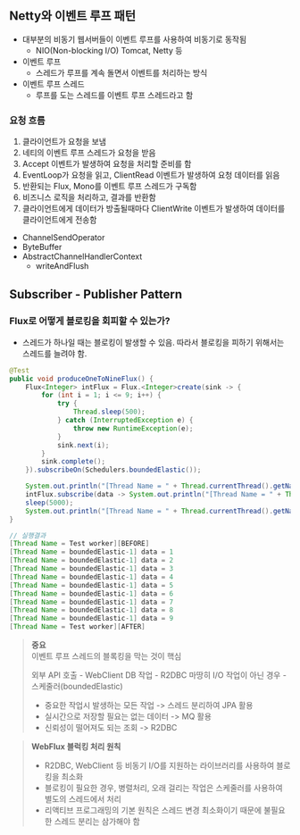 ## Netty와 이벤트 루프 패턴

- 대부분의 비동기 웹서버들이 이벤트 루프를 사용하여 비동기로 동작됨
  - NIO(Non-blocking I/O) Tomcat, Netty 등
- 이벤트 루프
  - 스레드가 루프를 계속 돌면서 이벤트를 처리하는 방식
- 이벤트 루프 스레드
  - 루프를 도는 스레드를 이벤트 루프 스레드라고 함

### 요청 흐름

1. 클라이언트가 요청을 보냄
2. 네티의 이벤트 루프 스레드가 요청을 받음
3. Accept 이벤트가 발생하여 요청을 처리할 준비를 함
4. EventLoop가 요청을 읽고, ClientRead 이벤트가 발생하여 요청 데이터를 읽음
5. 반환되는 Flux, Mono를 이벤트 루프 스레드가 구독함
6. 비즈니스 로직을 처리하고, 결과를 반환함
7. 클라이언트에게 데이터가 방출될때마다 ClientWrite 이벤트가 발생하여 데이터를 클라이언트에게 전송함

- ChannelSendOperator
- ByteBuffer
- AbstractChannelHandlerContext
  - writeAndFlush


## Subscriber - Publisher Pattern

### Flux로 어떻게 블로킹을 회피할 수 있는가?

- 스레드가 하나일 때는 블로킹이 발생할 수 있음. 따라서 블로킹을 피하기 위해서는 스레드를 늘려야 함.

```java
@Test
public void produceOneToNineFlux() {
    Flux<Integer> intFlux = Flux.<Integer>create(sink -> {
        for (int i = 1; i <= 9; i++) {
            try {
                Thread.sleep(500);
            } catch (InterruptedException e) {
                throw new RuntimeException(e);
            }
            sink.next(i);
        }
        sink.complete();
    }).subscribeOn(Schedulers.boundedElastic());

    System.out.println("[Thread Name = " + Thread.currentThread().getName() + "][BEFORE]");
    intFlux.subscribe(data -> System.out.println("[Thread Name = " + Thread.currentThread().getName() + "] data = " + data));
    sleep(5000);
    System.out.println("[Thread Name = " + Thread.currentThread().getName() + "][AFTER]");
}
```
```java
// 실행결과
[Thread Name = Test worker][BEFORE]
[Thread Name = boundedElastic-1] data = 1
[Thread Name = boundedElastic-1] data = 2
[Thread Name = boundedElastic-1] data = 3
[Thread Name = boundedElastic-1] data = 4
[Thread Name = boundedElastic-1] data = 5
[Thread Name = boundedElastic-1] data = 6
[Thread Name = boundedElastic-1] data = 7
[Thread Name = boundedElastic-1] data = 8
[Thread Name = boundedElastic-1] data = 9
[Thread Name = Test worker][AFTER]
```

> **중요**<br/>
> 이벤트 루프 스레드의 블록킹을 막는 것이 핵심
> 
> 외부 API 호출 - WebClient
> DB 작업 - R2DBC
> 마땅히 I/O 작업이 아닌 경우 - 스케줄러(boundedElastic)
>   - 중요한 작업시 발생하는 모든 작업 -> 스레드 분리하여 JPA 활용
>   - 실시간으로 저장할 필요는 없는 데이터 -> MQ 활용
>   - 신뢰성이 떨어져도 되는 조회 -> R2DBC
 
> **WebFlux 블럭킹 처리 원칙**<br/>
> - R2DBC, WebClient 등 비동기 I/O를 지원하는 라이브러리를 사용하여 블로킹을 최소화
> - 블로킹이 필요한 경우, 병렬처리, 오래 걸리는 작업은 스케줄러를 사용하여 별도의 스레드에서 처리
> - 리액티브 프로그래밍의 기본 원칙은 스레드 변경 최소화이기 때문에 불필요한 스레드 분리는 삼가해야 함
